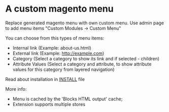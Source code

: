 # A custom magento menu

Replace generated magento menu with own custom menu.
Use admin page to add menu items "Custom Modules -> Custom Menu"

You can choose from this types of menu items:
* Internal link (Example: about-us.html)
* External link (Example: http://example.com)
* Category (Select a category to show its link and if selected - children)
* Attribute Values (Select a category and attribute, to show attribute values for this category from layered navigation)


Read about installation in [INSTALL](https://github.com/hws47a/VF_CustomMenu/blob/master/INSTALL) file

More info:
* Menu is cached by the 'Blocks HTML output' cache;
* Extension supports multiple stores  
  

